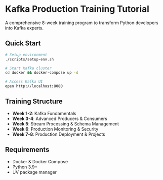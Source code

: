 # Kafka Production Training Tutorial

A comprehensive 8-week training program to transform Python developers into Kafka experts.

## Quick Start

```bash
# Setup environment
./scripts/setup-env.sh

# Start Kafka cluster
cd docker && docker-compose up -d

# Access Kafka UI
open http://localhost:8080
```

## Training Structure

- **Week 1-2**: Kafka Fundamentals
- **Week 3-4**: Advanced Producers & Consumers
- **Week 5**: Stream Processing & Schema Management
- **Week 6**: Production Monitoring & Security
- **Week 7-8**: Production Deployment & Projects

## Requirements

- Docker & Docker Compose
- Python 3.9+
- UV package manager